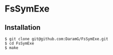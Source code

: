# FsSymExe

## Installation

```
$ git clone git@github.com:DaramG/FsSymExe.git
$ cd FsSymExe
$ make
```
